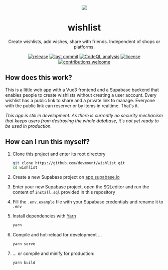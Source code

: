 <p align="center">
<img src="https://user-images.githubusercontent.com/5441654/121005785-73fb5000-c790-11eb-82ea-ab8bd4b3d448.png" />
</p>

<h1 align="center">wishlist</h1>
<p align="center">Create wishlists, add wishes, share with friends. Independent of shops or platforms.</p>

<p align="center">
<a href="https://github.com/devmount/wishlist/releases" target="_blank"><img src="https://img.shields.io/github/v/tag/devmount/wishlist.svg?label=wishlist&colorB=00abfb&style=flat-square" alt="release" /></a>
<a href="https://github.com/devmount/wishlist/commits/main" target="_blank"><img src="https://img.shields.io/github/last-commit/devmount/wishlist?label=updated&color=00abfb&style=flat-square" alt="last commit" /></a>
<a href="https://github.com/devmount/wishlist/actions?query=workflow%3ACodeQL" target="_blank"><img src="https://img.shields.io/github/workflow/status/devmount/wishlist/CodeQL?label=CodeQL&logo=github&color=00abfb&style=flat-square" alt="CodeQL analysis" /></a>
<a href="./LICENSE" target="_blank"><img src="https://img.shields.io/github/license/devmount/wishlist.svg?colorB=00abfb&style=flat-square" alt="license" /></a>
<a href="./.github/CONTRIBUTING.md" target="_blank"><img src="https://img.shields.io/badge/contributions-welcome-00abfb.svg?style=flat-square" alt="contributions welcome" /></a>
</p>

## How does this work?

This is a little web app with a Vue3 frontend and a Supabase backend that enables people to create wishlists without creating a user account. Every wishlist has a public link to share and a private link to manage. Everyone with the public link can reserver or by items in realtime. That's it.

*This app is still in development. As there is currently no security mechanism that keeps users from destroying the whole database, it's not yet ready to be used in production.*

## How can I run this myself?

1. Clone this project and enter its root directory

    ```bash
    git clone https://github.com/devmount/wishlist.git
    cd wishlist
    ```

2. Create a new Supabase project on [app.supabase.io](https://app.supabase.io/)
3. Enter your new Supabase project, open the SQLeditor and run the content of `install.sql` provided in this repository
4. Fill the `.env.example` file with your Supabase credentials and rename it to `.env`
5. Install dependencies with [Yarn](https://yarnpkg.com/getting-started)

    ```bash
    yarn
    ```

6. Compile and hot-reload for development ...

    ```bash
    yarn serve
    ```

7. ... or compile and minify for production:

    ```bash
    yarn build
    ```
